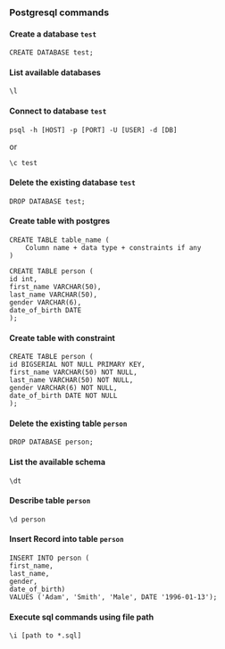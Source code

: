 ### Postgresql commands


#### Create a database `test`
```console
CREATE DATABASE test;
```

#### List available databases
```console
\l
```

#### Connect to database `test`
```console
psql -h [HOST] -p [PORT] -U [USER] -d [DB]
```
or
```console
\c test
```

#### Delete the existing database `test`
```console
DROP DATABASE test;
```

#### Create table with postgres
```console
CREATE TABLE table_name (
    Column name + data type + constraints if any
)
```
```console
CREATE TABLE person (
id int,
first_name VARCHAR(50),
last_name VARCHAR(50),
gender VARCHAR(6),
date_of_birth DATE
);
```

#### Create table with constraint
```console
CREATE TABLE person (
id BIGSERIAL NOT NULL PRIMARY KEY,
first_name VARCHAR(50) NOT NULL,
last_name VARCHAR(50) NOT NULL,
gender VARCHAR(6) NOT NULL,
date_of_birth DATE NOT NULL
);
```

#### Delete the existing table `person`
```console
DROP DATABASE person;
```

#### List the available schema
```console
\dt
```

#### Describe table `person`
```console
\d person
```

#### Insert Record into table `person`
```console
INSERT INTO person (
first_name,
last_name,
gender,
date_of_birth)
VALUES ('Adam', 'Smith', 'Male', DATE '1996-01-13');
```

#### Execute sql commands using file path
```console
\i [path to *.sql]
```

